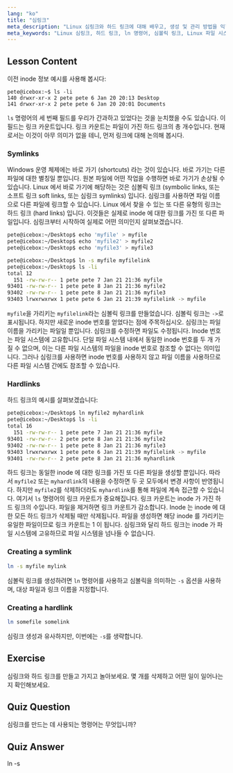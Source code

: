 ```yaml
---
lang: "ko"
title: "심링크"
meta_description: "Linux 심링크와 하드 링크에 대해 배우고, 생성 및 관리 방법을 익힙니다. 이 초보자 친화적인 가이드를 통해 차이점과 사용 사례를 이해하세요."
meta_keywords: "Linux 심링크, 하드 링크, ln 명령어, 심볼릭 링크, Linux 파일 시스템, Linux 튜토리얼, 초보자 Linux"
---
```


## Lesson Content

이전 inode 정보 예시를 사용해 봅시다:

```plaintext
pete@icebox:~$ ls -li
140 drwxr-xr-x 2 pete pete 6 Jan 20 20:13 Desktop
141 drwxr-xr-x 2 pete pete 6 Jan 20 20:01 Documents
```

`ls` 명령어의 세 번째 필드를 우리가 간과하고 있었다는 것을 눈치챘을 수도 있습니다. 이 필드는 링크 카운트입니다. 링크 카운트는 파일이 가진 하드 링크의 총 개수입니다. 현재로서는 이것이 아무 의미가 없을 테니, 먼저 링크에 대해 논의해 봅시다.

### Symlinks

Windows 운영 체제에는 바로 가기 (shortcuts) 라는 것이 있습니다. 바로 가기는 다른 파일에 대한 별칭일 뿐입니다. 원본 파일에 어떤 작업을 수행하면 바로 가기가 손상될 수 있습니다. Linux 에서 바로 가기에 해당하는 것은 심볼릭 링크 (symbolic links, 또는 소프트 링크 soft links, 또는 심링크 symlinks) 입니다. 심링크를 사용하면 파일 이름으로 다른 파일에 링크할 수 있습니다. Linux 에서 찾을 수 있는 또 다른 유형의 링크는 하드 링크 (hard links) 입니다. 이것들은 실제로 inode 에 대한 링크를 가진 또 다른 파일입니다. 심링크부터 시작하여 실제로 어떤 의미인지 살펴보겠습니다.

```bash
pete@icebox:~/Desktop$ echo 'myfile' > myfile
pete@icebox:~/Desktop$ echo 'myfile2' > myfile2
pete@icebox:~/Desktop$ echo 'myfile3' > myfile3

pete@icebox:~/Desktop$ ln -s myfile myfilelink
pete@icebox:~/Desktop$ ls -li
total 12
  151 -rw-rw-r-- 1 pete pete 7 Jan 21 21:36 myfile
93401 -rw-rw-r-- 1 pete pete 8 Jan 21 21:36 myfile2
93402 -rw-rw-r-- 1 pete pete 8 Jan 21 21:36 myfile3
93403 lrwxrwxrwx 1 pete pete 6 Jan 21 21:39 myfilelink -> myfile
```

`myfile`을 가리키는 `myfilelink`라는 심볼릭 링크를 만들었습니다. 심볼릭 링크는 `->`로 표시됩니다. 하지만 새로운 inode 번호를 얻었다는 점에 주목하십시오. 심링크는 파일 이름을 가리키는 파일일 뿐입니다. 심링크를 수정하면 파일도 수정됩니다. Inode 번호는 파일 시스템에 고유합니다. 단일 파일 시스템 내에서 동일한 inode 번호를 두 개 가질 수 없으며, 이는 다른 파일 시스템의 파일을 inode 번호로 참조할 수 없다는 의미입니다. 그러나 심링크를 사용하면 inode 번호를 사용하지 않고 파일 이름을 사용하므로 다른 파일 시스템 간에도 참조할 수 있습니다.

### Hardlinks

하드 링크의 예시를 살펴보겠습니다:

```bash
pete@icebox:~/Desktop$ ln myfile2 myhardlink
pete@icebox:~/Desktop$ ls -li
total 16
  151 -rw-rw-r-- 1 pete pete 7 Jan 21 21:36 myfile
93401 -rw-rw-r-- 2 pete pete 8 Jan 21 21:36 myfile2
93402 -rw-rw-r-- 1 pete pete 8 Jan 21 21:36 myfile3
93403 lrwxrwxrwx 1 pete pete 6 Jan 21 21:39 myfilelink -> myfile
93401 -rw-rw-r-- 2 pete pete 8 Jan 21 21:36 myhardlink
```

하드 링크는 동일한 inode 에 대한 링크를 가진 또 다른 파일을 생성할 뿐입니다. 따라서 `myfile2` 또는 `myhardlink`의 내용을 수정하면 두 곳 모두에서 변경 사항이 반영됩니다. 하지만 `myfile2`를 삭제하더라도 `myhardlink`를 통해 파일에 계속 접근할 수 있습니다. 여기서 `ls` 명령어의 링크 카운트가 중요해집니다. 링크 카운트는 inode 가 가진 하드 링크의 수입니다. 파일을 제거하면 링크 카운트가 감소합니다. Inode 는 inode 에 대한 모든 하드 링크가 삭제될 때만 삭제됩니다. 파일을 생성하면 해당 inode 를 가리키는 유일한 파일이므로 링크 카운트는 1 이 됩니다. 심링크와 달리 하드 링크는 inode 가 파일 시스템에 고유하므로 파일 시스템을 넘나들 수 없습니다.

### Creating a symlink

```bash
ln -s myfile mylink
```

심볼릭 링크를 생성하려면 `ln` 명령어를 사용하고 심볼릭을 의미하는 `-s` 옵션을 사용하며, 대상 파일과 링크 이름을 지정합니다.

### Creating a hardlink

```bash
ln somefile somelink
```

심링크 생성과 유사하지만, 이번에는 `-s`를 생략합니다.

## Exercise

심링크와 하드 링크를 만들고 가지고 놀아보세요. 몇 개를 삭제하고 어떤 일이 일어나는지 확인해보세요.

## Quiz Question

심링크를 만드는 데 사용되는 명령어는 무엇입니까?

## Quiz Answer

ln -s
